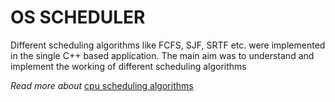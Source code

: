 # OS SCHEDULER
Different scheduling algorithms like FCFS, SJF, SRTF etc. were implemented in the single C++ based application. The main aim was to understand and implement the working of different scheduling algorithms 

_Read more about_ [cpu scheduling algorithms](https://www.geeksforgeeks.org/gate-notes-operating-system-process-scheduling/) 
